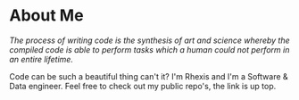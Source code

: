 # About Me

*The process of writing code is the synthesis of art and science whereby the compiled code is able to perform tasks which a human could not perform in an entire lifetime.*

Code can be such a beautiful thing can't it? I'm Rhexis and I'm a Software & Data engineer. 
Feel free to check out my public repo's, the link is up top.